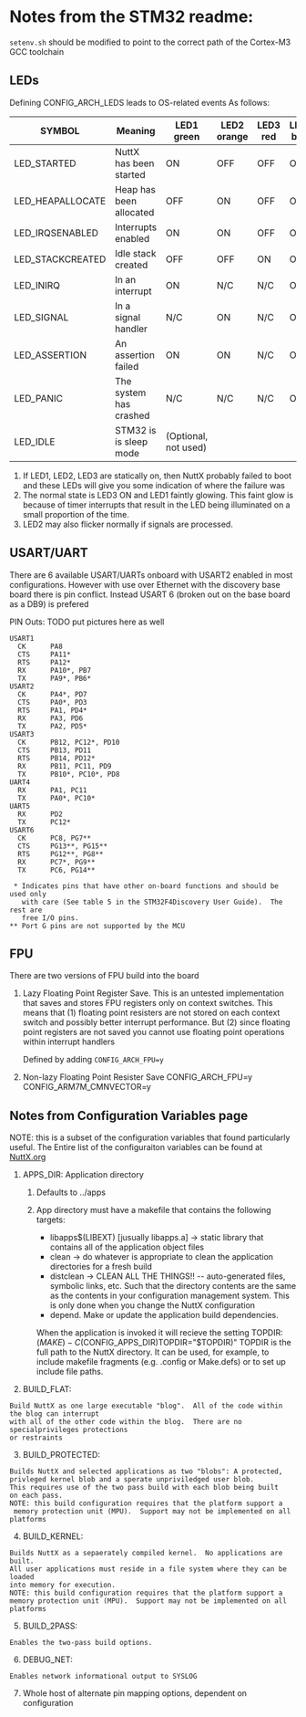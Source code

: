 # Notes from the STM32 readme:

`setenv.sh` should be modified to point to the correct path of the Cortex-M3 GCC toolchain

## LEDs
Defining CONFIG_ARCH_LEDS leads to OS-related events As follows:

|SYMBOL             |    Meaning              |   LED1<br>green  |   LED2<br>orange  |   LED3<br> red  |  LED4<br> blue |
|-------------------|-------------------------|---------|---------|---------|-------|
| LED_STARTED       |  NuttX has been started |  ON     |  OFF    |  OFF    |  OFF  |
| LED_HEAPALLOCATE  |  Heap has been allocated|  OFF    |  ON     |  OFF    |  OFF  |
| LED_IRQSENABLED   |  Interrupts enabled     |  ON     |  ON     |  OFF    |  OFF  |
| LED_STACKCREATED  |  Idle stack created     |  OFF    |  OFF    |  ON     |  OFF  |
| LED_INIRQ         |  In an interrupt        |  ON     |  N/C    |  N/C    |  OFF  |
| LED_SIGNAL        |  In a signal handler    |  N/C    |  ON     |  N/C    |  OFF  |
| LED_ASSERTION     |  An assertion failed    |  ON     |  ON     |  N/C    |  OFF  |
| LED_PANIC         |  The system has crashed |  N/C    |  N/C    |  N/C    |  ON   | 
| LED_IDLE          |  STM32 is is sleep mode |  (Optional, not used)               |

1.  If LED1, LED2, LED3 are statically on, then NuttX probably failed to boot
    and these LEDs will give you some indication of where the failure was
2.  The normal state is LED3 ON and LED1 faintly glowing.  This faint glow
    is because of timer interrupts that result in the LED being illuminated
    on a small proportion of the time.
3. LED2 may also flicker normally if signals are processed.

## USART/UART
There are 6 available USART/UARTs onboard with USART2 enabled in most configurations.  However with use
over Ethernet with the discovery base board there is pin conflict.  Instead USART 6 (broken out on the base board
as a DB9) is prefered

PIN Outs: TODO put pictures here as well
```
USART1
  CK      PA8
  CTS     PA11*
  RTS     PA12*
  RX      PA10*, PB7
  TX      PA9*, PB6*
USART2
  CK      PA4*, PD7
  CTS     PA0*, PD3
  RTS     PA1, PD4*
  RX      PA3, PD6
  TX      PA2, PD5*
USART3
  CK      PB12, PC12*, PD10
  CTS     PB13, PD11
  RTS     PB14, PD12*
  RX      PB11, PC11, PD9
  TX      PB10*, PC10*, PD8
UART4
  RX      PA1, PC11
  TX      PA0*, PC10*
UART5
  RX      PD2
  TX      PC12*
USART6
  CK      PC8, PG7**
  CTS     PG13**, PG15**
  RTS     PG12**, PG8**
  RX      PC7*, PG9**
  TX      PC6, PG14**

 * Indicates pins that have other on-board functions and should be used only
   with care (See table 5 in the STM32F4Discovery User Guide).  The rest are
   free I/O pins.
** Port G pins are not supported by the MCU
```

## FPU
 There are two versions of FPU build into the board
1. Lazy Floating Point Register Save.
    This is an untested implementation that saves and stores FPU registers only on context switches.
    This means that (1) floating point resisters are not stored on each context switch and possibly better 
    interrupt performance.  But (2) since floating point registers are not saved you cannot use floating point
    operations within interrupt handlers
    
    Defined by adding `CONFIG_ARCH_FPU=y`

2. Non-lazy Floating Point Resister Save
    CONFIG_ARCH_FPU=y
    CONFIG_ARM7M_CMNVECTOR=y


## Notes from Configuration Variables page
NOTE: this is a subset of the configuration variables that found particularly useful.  The Entire list of the 
configuraiton variables can be found at [NuttX.org](http://nuttx.org/doku.php?id=documentation:configvars)

1. APPS\_DIR: Application directory
    1. Defaults to ../apps 
    1. App directory must have a makefile that contains the following targets:
        * libapps$(LIBEXT) [jusually libapps.a] -> static library that contains all of the application object files
        * clean -> do whatever is appropriate to clean the application directories for a fresh build
        * distclean -> CLEAN ALL THE THINGS!! -- auto-generated files, symbolic links, etc.  Such that the directory contents are the same as the contents
                       in your configuration management system.  This is only done when you change the NuttX configuration
        * depend.  Make or update the application build dependencies.
        
        When the application is invoked it will recieve the setting TOPDIR:
        $(MAKE)-C$(CONFIG\_APPS\_DIR)TOPDIR="$TOPDIR)"<target>
        TOPDIR is the full path to the NuttX directory.  It can be used, for example, 
        to include makefile fragments (e.g. .config or Make.defs) or to set up include file paths.
2. BUILD\_FLAT:<br>
``` 
Build NuttX as one large executable "blog".  All of the code within the blog can interrupt 
with all of the other code within the blog.  There are no specialprivileges protections 
or restraints
```
3. BUILD\_PROTECTED:<br>
```
Builds NuttX and selected applications as two "blobs": A protected, 
privleged kernel blob and a sperate unpriviledged user blob.  
This requires use of the two pass build with each blob being built 
on each pass. 
NOTE: this build configuration requires that the platform support a
 memory protection unit (MPU).  Support may not be implemented on all platforms
```
4. BUILD\_KERNEL:<br> 
```
Builds NuttX as a sepaerately compiled kernel.  No applications are built.  
All user applications must reside in a file system where they can be loaded 
into memory for execution.
NOTE: this build configuration requires that the platform support a 
memory protection unit (MPU).  Support may not be implemented on all platforms
```
5. BUILD\_2PASS: <br>
```
Enables the two-pass build options.
```
6. DEBUG\_NET:<br> 
```
Enables network informational output to SYSLOG
```
7. Whole host of alternate pin mapping options, dependent on configuration
